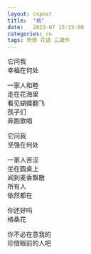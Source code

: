 ```yaml
---
layout: cnpost
title:  "格"
date:   2023-07 15:15:00
categories: cn
tags: 奇想 花语 三歳作
---
```



它问我<br>
幸福在何处<br>

一家人和睦<br>
走在花海里<br>
看见蝴蝶翻飞<br>
孩子们<br>
奔跑歌唱<br>

它问我<br>
坚强在何处<br>

一家人苦涩<br>
坐在圆桌上<br>
闻到麦香飘散<br>
所有人<br>
依然都在<br>

你还好吗<br>
格桑花<br>

你不必在意我的<br>
珍惜眼前的人吧<br>